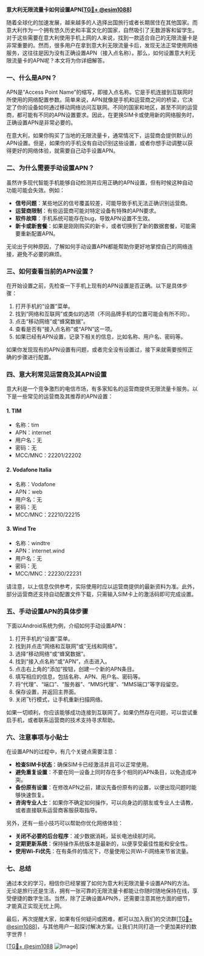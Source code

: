 **意大利无限流量卡如何设置APN[[TG💪+ @esim1088](https://t.me/s/esim1088)]**

随着全球化的加速发展，越来越多的人选择出国旅行或者长期居住在其他国家。而意大利作为一个拥有悠久历史和丰富文化的国家，自然吸引了无数游客和留学生。对于这些需要在意大利使用手机上网的人来说，找到一款适合自己的无限流量卡是非常重要的。然而，很多用户在拿到意大利无限流量卡后，发现无法正常使用网络服务，这往往是因为没有正确设置APN（接入点名称）。那么，如何设置意大利无限流量卡的APN呢？本文将为你详细解答。

### 一、什么是APN？

APN是“Access Point Name”的缩写，即接入点名称。它是手机连接到互联网时所使用的网络配置参数。简单来说，APN就像是手机和运营商之间的桥梁，它决定了你的设备如何通过移动网络访问互联网。不同的国家和地区，甚至不同的运营商，都可能有不同的APN设置要求。因此，在更换SIM卡或使用新的网络服务时，正确设置APN是非常必要的。

在意大利，如果你购买了当地的无限流量卡，通常情况下，运营商会提供默认的APN设置。但是，如果你的手机没有自动识别这些设置，或者你想手动调整以获得更好的网络体验，就需要自己动手设置APN。

### 二、为什么需要手动设置APN？

虽然许多现代智能手机能够自动检测并应用正确的APN设置，但有时候这种自动功能可能会失效。例如：

- **信号问题**：某些地区的信号覆盖较差，可能导致手机无法正确识别运营商。
- **运营商限制**：有些运营商可能对特定设备有特殊的APN要求。
- **软件故障**：手机系统可能存在bug，导致APN设置不生效。
- **新卡或新套餐**：如果是刚刚购买的新卡，或者切换到了新的数据套餐，可能需要重新配置APN。

无论出于何种原因，了解如何手动设置APN都能帮助你更好地掌控自己的网络连接，避免不必要的麻烦。

### 三、如何查看当前的APN设置？

在开始设置之前，先检查一下手机上现有的APN设置是否正确。以下是具体步骤：

1. 打开手机的“设置”菜单。
2. 找到“网络和互联网”或类似的选项（不同品牌手机的位置可能会有所不同）。
3. 点击“移动网络”或“蜂窝数据”。
4. 查看是否有“接入点名称”或“APN”这一项。
5. 如果已经有APN设置，记录下相关的信息，比如名称、用户名、密码等。

如果你发现现有的APN设置有问题，或者完全没有设置过，接下来就需要按照正确的步骤进行配置。

### 四、意大利常见运营商及其APN设置

意大利是一个竞争激烈的电信市场，有多家知名的运营商提供无限流量卡服务。以下是一些常见的运营商及其推荐的APN设置：

#### 1. TIM
- 名称：tim
- APN：internet
- 用户名：无
- 密码：无
- MCC/MNC：22201/22202

#### 2. Vodafone Italia
- 名称：Vodafone
- APN：web
- 用户名：无
- 密码：无
- MCC/MNC：22210/22215

#### 3. Wind Tre
- 名称：windtre
- APN：internet.wind
- 用户名：无
- 密码：无
- MCC/MNC：22230/22231

请注意，以上信息仅供参考，实际使用时应以运营商提供的最新资料为准。此外，部分运营商还支持自动配置文件下载，只需输入SIM卡上的激活码即可完成设置。

### 五、手动设置APN的具体步骤

下面以Android系统为例，介绍如何手动设置APN：

1. 打开手机的“设置”菜单。
2. 找到并点击“网络和互联网”或“无线和网络”。
3. 选择“移动网络”或“蜂窝数据”。
4. 找到“接入点名称”或“APN”，点击进入。
5. 点击右上角的“添加”按钮，创建一个新的APN条目。
6. 填写相应的信息，包括名称、APN、用户名、密码等。
7. 将“代理”、“端口”、“服务器”、“MMS代理”、“MMS端口”等字段留空。
8. 保存设置，并返回主界面。
9. 关闭飞行模式，让手机重新扫描网络。

如果一切顺利，你应该能够成功连接到互联网了。如果仍然存在问题，可以尝试重启手机，或者联系运营商的技术支持寻求帮助。

### 六、注意事项与小贴士

在设置APN的过程中，有几个关键点需要注意：

- **检查SIM卡状态**：确保SIM卡已经激活并且可以正常使用。
- **避免重复设置**：不要在同一设备上同时存在多个相同的APN条目，以免造成冲突。
- **备份原有设置**：在修改APN之前，建议先备份原有的设置，以便出现问题时能够快速恢复。
- **咨询专业人士**：如果你不确定如何操作，可以向身边的朋友或专业人士请教，或者直接联系运营商客服获取指导。

另外，还有一些小技巧可以帮助你优化网络体验：

- **关闭不必要的后台程序**：减少数据消耗，延长电池续航时间。
- **定期更新系统**：保持操作系统版本是最新的，以便享受最佳性能和安全性。
- **使用Wi-Fi优先**：在有条件的情况下，尽量使用公共Wi-Fi网络来节省流量。

### 七、总结

通过本文的学习，相信你已经掌握了如何为意大利无限流量卡设置APN的方法。无论是旅行还是生活，拥有一张可靠的无限流量卡都能让你随时随地保持在线，享受便捷的数字生活。当然，除了正确设置APN外，还需要注意其他方面的细节，才能真正实现无忧上网。

最后，再次提醒大家，如果有任何疑问或困难，都可以加入我们的交流群[[TG💪+ @esim1088](https://t.me/s/esim1088)]，与其他用户一起探讨解决方案。让我们共同打造一个更加美好的数字世界！

[[TG💪+ @esim1088](https://t.me/s/esim1088) ![Image](https://i.postimg.cc/4NQfJmqS/Snipaste-2025-05-13-00-14-12.png)]